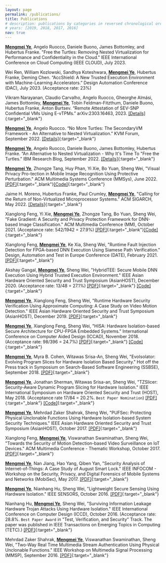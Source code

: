 ```yaml
---
layout: page
permalink: /publications/
title: Publications
# description: publications by categories in reversed chronological order. generated by jekyll-scholar.
# years: [2019, 2018, 2017, 2016]
nav: true
---
```


<!-- <div class="publications">

{% for y in page.years %}
  <h2 class="year">{{y}}</h2>
  {% bibliography -f papers -q @*[year={{y}}]* %}
{% endfor %}

</div> -->

<!-- [[Google Scholar]](https://scholar.google.com/citations?user=ZfFRiz0AAAAJ&hl){:target="_blank"} -->

<b><u>Mengmei Ye</u></b>, Angelo Ruocco, Daniele Buono, James Bottomley, and Hubertus Franke. "Free the Turtles: Removing Nested Virtualization for Performance and Confidentiality in the Cloud." IEEE International Conference on Cloud Computing (IEEE CLOUD), July 2023.

Wei Ren, William Kozlowski, Sandhya Koteshwara, <b><u>Mengmei Ye</u></b>, Hubertus Franke, Deming Chen. “AccShield: A New Trusted Execution Environment with Machine-Learning Accelerators.” Design Automation Conference (DAC), July 2023.
(Acceptance rate: 23%)

Vikram Narayanan, Claudio Carvalho, Angelo Ruocco, Gheorghe Almási, James Bottomley, <b><u>Mengmei Ye</u></b>, Tobin Feldman-Fitzthum, Daniele Buono, Hubertus Franke, Anton Burtsev. “Remote Attestation of SEV-SNP Confidential VMs Using E-vTPMs.” arXiv:2303.16463, 2023.
[[Details]](https://arxiv.org/abs/2303.16463){:target="_blank"}


<b><u>Mengmei Ye</u></b>, Angelo Ruocco. “No More Turtles: The SecondaryVM Framework - An Alternative to Nested Virtualization.” KVM Forum, September 2022. 
[[Details]](https://sched.co/15jKi){:target="_blank"}

<b><u>Mengmei Ye</u></b>, Angelo Ruocco, Daniele Buono, James Bottomley, Hubertus Franke. “An Alternative to Nested Virtualization - Why It's Time To "Free the Turtles.” IBM Research Blog, September 2022. [[Details]](https://research.ibm.com/blog/nested-virtualization-free-turtles){:target="_blank"}

<b><u>Mengmei Ye</u></b>, Zhongze Tang, Huy Phan, Yi Xie, Bo Yuan, Sheng Wei, "Visual Privacy Pro-tection in Mobile Image Recognition Using Protective Perturbation." ACM Multimedia Systems Conference (MMSys), June 2022.
[[PDF]](https://github.com/hwsel/ProtectivePerturbation/blob/main/paper/Paper-Protective_Perturbation-MMSys22.pdf){:target="_blank"}[[Code]](https://github.com/hwsel/ProtectivePerturbation){:target="_blank"}

Jaime H. Moreno, Hubertus Franke, Paul Crumley, <b><u>Mengmei Ye</u></b>, "Calling for the Return of Non-Virtualized Microprocessor Systems." ACM SIGARCH, May 2022. 
[[Details]](https://www.sigarch.org/calling-for-the-return-of-non-virtualized-microprocessor-systems/){:target="_blank"}

Xianglong Feng, Yi Xie, <b><u>Mengmei Ye</u></b>, Zhongze Tang, Bo Yuan, Sheng Wei, "Fake Gradient: A Security and Privacy Protection Framework for DNN-based Image Classification." ACM Multimedia Conference (MM), October 2021.
(Acceptance rate: 542/1942 = 27.9%)
[[PDF]](https://dl.acm.org/doi/10.1145/3474085.3475685){:target="_blank"}[[Code]](https://github.com/hwsel/FakeGradient){:target="_blank"}

Xianglong Feng, <b><u>Mengmei Ye</u></b>, Ke Xia, Sheng Wei, "Runtime Fault Injection Detection for FPGA-based DNN Execution Using Siamese Path Verification." Design, Automation and Test in Europe Conference (DATE), February 2021.
[[PDF]](https://ieeexplore.ieee.org/abstract/document/9473941){:target="_blank"}

Akshay Gangal, <b><u>Mengmei Ye</u></b>, Sheng Wei, "HybridTEE: Secure Mobile DNN Execution Using Hybrid Trusted Execution Environment." IEEE Asian Hardware Oriented Security and Trust Symposium (AsianHOST), December 2020.
(Acceptance rate: 13/48 = 27.1%)
[[PDF]](https://ieeexplore.ieee.org/abstract/document/9358260){:target="_blank"} [[Code]](https://github.com/hwsel/HybridTEE){:target="_blank"}

<b><u>Mengmei Ye</u></b>, Xianglong Feng, Sheng Wei, "Runtime Hardware Security Verification Using Approximate Computing: A Case Study on Video Motion Detection." IEEE Asian Hardware Oriented Security and Trust Symposium (AsianHOST), December 2019. 
[[PDF]](https://ieeexplore.ieee.org/abstract/document/9006675){:target="_blank"}

<b><u>Mengmei Ye</u></b>, Xianglong Feng, Sheng Wei, "HISA: Hardware Isolation-based Secure Architecture for CPU-FPGA Embedded Systems." International Conference on Computer Aided Design (ICCAD), November 2018.
(Acceptance rate: 98/396 = 24.7%) 
[[PDF]](https://ieeexplore.ieee.org/abstract/document/8587726){:target="_blank"} [[Code]](https://github.com/hwsel/hisa){:target="_blank"}

<b><u>Mengmei Ye</u></b>, Myra B. Cohen, Witawas Srisa-An, Sheng Wei, "EvoIsolator: Evolving Program Slices for Hardware Isolation Based Security." Hot off the Press track in Symposium on Search-Based Software Engineering (SSBSE), September 2018. 
[[PDF]](https://link.springer.com/chapter/10.1007/978-3-319-99241-9_24){:target="_blank"}

<b><u>Mengmei Ye</u></b>, Jonathan Sherman, Witawas Srisa-an, Sheng Wei, "TZSlicer: Security-Aware Dynamic Program Slicing for Hardware Isolation." IEEE International Symposium on Hardware Oriented Security and Trust (HOST), May 2018. 
(Acceptance rate 17/84 = 20.2%. `Best Paper Nomination`)
[[PDF]](https://ieeexplore.ieee.org/abstract/document/8383886){:target="_blank"} [[Code]](https://github.com/hwsel/tzslicer){:target="_blank"}

<b><u>Mengmei Ye</u></b>, Mehrdad Zaker Shahrak, Sheng Wei, "PUFSec: Protecting Physical Unclonable Functions Using Hardware Isolation-based System Security Techniques." IEEE Asian Hardware Oriented Security and Trust Symposium (AsianHOST), October 2017. 
[[PDF]](https://ieeexplore.ieee.org/abstract/document/8353987){:target="_blank"}

Xianglong Feng, <b><u>Mengmei Ye</u></b>, Viswanathan Swaminathan, Sheng Wei, "Towards the Security of Motion Detection-based Video Surveillance on IoT Devices." ACM Multimedia Conference - Thematic Workshop, October 2017. 
[[PDF]](https://dl.acm.org/doi/abs/10.1145/3126686.3126713){:target="_blank"}

<b><u>Mengmei Ye</u></b>, Nan Jiang, Hao Yang, Qiben Yan, "Security Analysis of Internet-of-Things: A Case Study of August Smart Lock." IEEE INFOCOM - Workshop on the Security, Privacy, and Digital Forensics of Mobile Systems and Networks (MobiSec), May 2017.
[[PDF]](https://ieeexplore.ieee.org/abstract/document/8116427){:target="_blank"}

<b><u>Mengmei Ye</u></b>, Nianhang Hu, Sheng Wei, "Lightweight Secure Sensing Using Hardware Isolation." IEEE SENSORS, October 2016.
[[PDF]](https://ieeexplore.ieee.org/abstract/document/7808904){:target="_blank"}

Nianhang Hu, <b><u>Mengmei Ye</u></b>, Sheng Wei, "Surviving Information Leakage Hardware Trojan Attacks Using Hardware Isolation." IEEE International Conference on Computer Design (ICCD), October 2016.
(Acceptance rate: 28.8%. `Best Paper Award` in "Test, Verification, and Security" Track. The paper was published in IEEE Transactions on Emerging Topics in Computing (TETC).)
[[PDF]](https://ieeexplore.ieee.org/abstract/document/7805221){:target="_blank"}

Mehrdad Zaker Shahrak, <b><u>Mengmei Ye</u></b>, Viswanathan Swaminathan, Sheng Wei, "Two-Way Real Time Multimedia Stream Authentication Using Physical Unclonable Functions." IEEE Workshop on Multimedia Signal Processing (MMSP), September 2016.
[[PDF]](https://ieeexplore.ieee.org/abstract/document/7813398){:target="_blank"}

